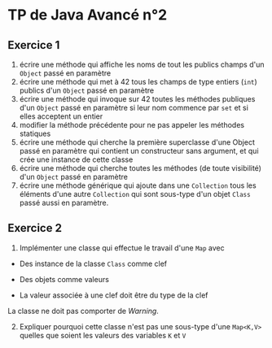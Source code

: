TP de Java Avancé n°2=====================Exercice 1----------
1. écrire une méthode qui affiche les noms de tout les publics champs d'un `Object` passé en paramètre
2. écrire une méthode qui met à 42 tous les champs de type entiers (`int`) publics d'un `Object` passé en paramètre
3. écrire une méthode qui invoque sur 42 toutes les méthodes publiques d'un `Object` passé en paramètre si leur nom commence par `set` et si elles acceptent un entier
4. modifier la méthode précédente pour ne pas appeler les méthodes statiques
5. écrire une méthode qui cherche la première superclasse d'une Object passé en paramètre qui contient un constructeur sans argument, et qui crée une instance de cette classe
6. écrire une méthode qui cherche toutes les méthodes (de toute visibilité) d'un `Object` passé en paramètre
7. écrire une méthode générique qui ajoute dans une `Collection` tous les éléments d'une autre `Collection` qui sont sous-type d'un objet `Class` passé aussi en paramètre.
Exercice 2----------1. Implémenter une classe qui effectue le travail d'une `Map` avec

  - Des instance de la classe `Class` comme clef

  - Des objets comme valeurs
 
  - La valeur associée à une clef doit être du type de la clef
  
  La classe ne doit pas comporter de *Warning*.
  
2. Expliquer pourquoi cette classe n'est pas une sous-type d'une `Map<K,V>` quelles que soient les valeurs des variables `K` et `V`